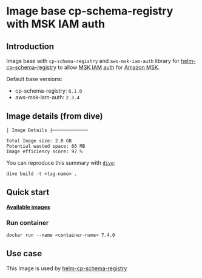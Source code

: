 # Image base cp-schema-registry with MSK IAM auth

## Introduction

Image base with `cp-schema-registry` and `aws-msk-iam-auth` library for [helm-cp-schema-registry](https://github.com/devops-ia/helm-charts/tree/main/charts/cp-schema-registry) to allow [MSK IAM auth](https://github.com/aws/aws-msk-iam-auth) for [Amazon MSK](https://aws.amazon.com/en/msk/).

Default base versions:

* cp-schema-registry: `8.1.0`
* aws-msk-iam-auth: `2.3.4`

## Image details (from dive)

```text
│ Image Details ├─────────────

Total Image size: 2.0 GB
Potential wasted space: 66 MB
Image efficiency score: 97 %
```

You can reproduce this summary with [`dive`](https://github.com/wagoodman/dive):

```command
dive build -t <tag-name> .
```

## Quick start

[**Available images**](https://hub.docker.com/r/devopsiaci/cp-schema-registry/tags)

### Run container

```command
docker run --name <container-name> 7.4.0
```

## Use case

This image is used by [helm-cp-schema-registry](https://github.com/devops-ia/helm-charts/tree/main/charts/cp-schema-registry)
